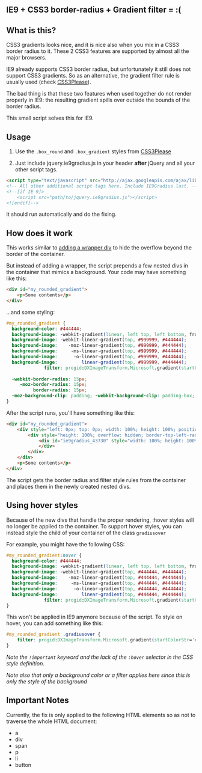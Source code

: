 ## IE9 + CSS3 border-radius + Gradient filter = :(

## What is this?

CSS3 gradients looks nice, and it is nice also when you mix in a CSS3 border radius to it. These 2 CSS3 features are supported by almost all the major browsers.

IE9 already supports CSS3 border radius, but unfortunately it still does not support CSS3 gradients. So as an alternative, the gradient filter rule is usually used (check [CSS3Please](http://css3please.com/)).

The bad thing is that these two features when used together do not render properly in IE9: the resulting gradient spills over outside the bounds of the border radius.  
       
This small script solves this for IE9.  

## Usage

1. Use the `.box_round` and `.box_gradient` styles from [CSS3Please](http://css3please.com/)

2. Just include jquery.ie9gradius.js in your header **after** jQuery and all your other script tags.

```html
<script type="text/javascript" src="http://ajax.googleapis.com/ajax/libs/jquery/1.6.2/jquery.min.js?ver=3.2.1"></script>
<!-- All other additional script tags here. Include IE9Gradius last. -->
<!--[if IE 9]>
    <script src="path/to/jquery.ie9gradius.js"></script>
<![endif]-->
```

It should run automatically and do the fixing.

## How does it work

This works similar to [adding a wrapper div](http://www.timmywillison.com/2011/Gradients-plus-border-radius-in-IE9.html) to hide the overflow beyond the border of the container.

But instead of adding a wrapper, the script prepends a few nested divs in the container that mimics a background. Your code may have something like this:

```html
<div id="my_rounded_gradient">
    <p>Some contents</p>
</div>
```

...and some styling:

```css
#my_rounded_gradient {
  background-color: #444444;
  background-image: -webkit-gradient(linear, left top, left bottom, from(#999999), to(#444444)); 
  background-image: -webkit-linear-gradient(top, #999999, #444444); 
  background-image:    -moz-linear-gradient(top, #999999, #444444); 
  background-image:     -ms-linear-gradient(top, #999999, #444444); 
  background-image:      -o-linear-gradient(top, #999999, #444444); 
  background-image:         linear-gradient(top, #999999, #444444);
              filter: progid:DXImageTransform.Microsoft.gradient(startColorStr='#999999', EndColorStr='#444444'); /* IE6–IE9 */
                        
  -webkit-border-radius: 15px; 
     -moz-border-radius: 15px; 
          border-radius: 15px; 
  -moz-background-clip: padding; -webkit-background-clip: padding-box; background-clip: padding-box;
} 
```

After the script runs, you'll have something like this:

```html
<div id="my_rounded_gradient">
    <div style="left: 0px; top: 0px; width: 100%; height: 100%; position: absolute;">
        <div style="height: 100%; overflow: hidden; border-top-left-radius: 15px; border-top-right-radius: 15px; border-bottom-right-radius: 15px; border-bottom-left-radius: 15px;">
            <div id="ie9gradius_43730" style="width: 100%; height: 100%; filter: progid:DXImageTransform.Microsoft.gradient(startColorStr='#999999', EndColorStr='#444444');">
            </div>
        </div>
    </div>
    <p>Some contents</p>
</div>
```

The script gets the border radius and filter style rules from the container and places them in the newly created nested divs.

## Using hover styles

Because of the new divs that handle the proper rendering, :hover styles will no longer be applied to the container. To support hover styles, you can instead style the child of your container of the class `gradiusover`

For example, you might have the following CSS:

```css
#my_rounded_gradient:hover {
  background-color: #444444;
  background-image: -webkit-gradient(linear, left top, left bottom, from(#444444), to(#444444)); 
  background-image: -webkit-linear-gradient(top, #444444, #444444); 
  background-image:    -moz-linear-gradient(top, #444444, #444444); 
  background-image:     -ms-linear-gradient(top, #444444, #444444); 
  background-image:      -o-linear-gradient(top, #444444, #444444); 
  background-image:         linear-gradient(top, #444444, #444444); 
              filter: progid:DXImageTransform.Microsoft.gradient(startColorStr='#444444', EndColorStr='#444444'); /* IE6–IE9 */ 
}
```

This won't be applied in IE9 anymore because of the script. To style on hover, you can add something like this:

```css
#my_rounded_gradient .gradiusover {
    filter: progid:DXImageTransform.Microsoft.gradient(startColorStr='#444444', EndColorStr='#444444') !important; /* IE6–IE9 */
}
```

*Note the `!important` keyword and the lack of the `:hover` selector in the CSS style definition.*

*Note also that only a background color or a filter applies here since this is only the style of the background*

## Important Notes

Currently, the fix is only applied to the following HTML elements so as not to traverse the whole HTML document:

* a
* div
* span
* p
* li
* button